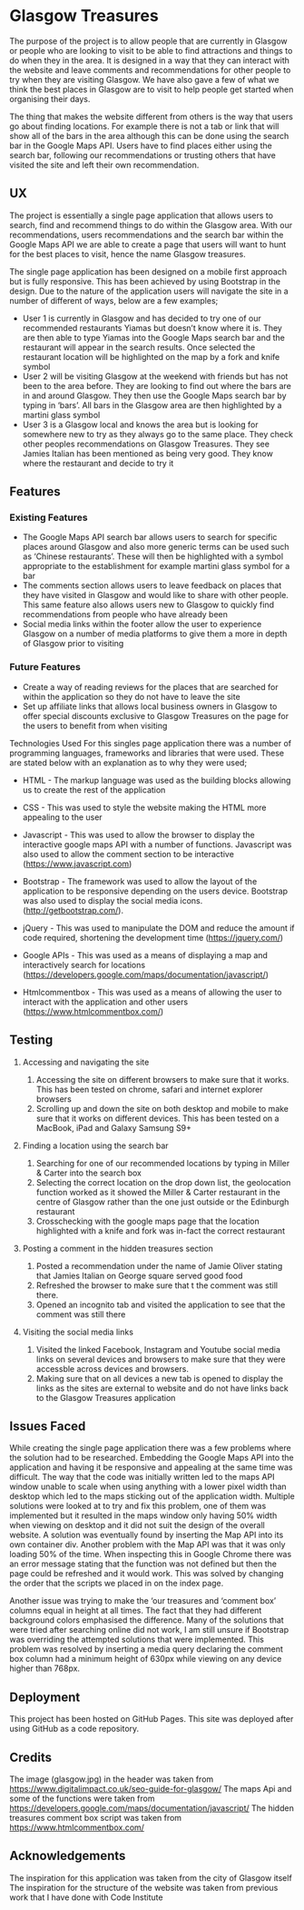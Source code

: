# Glasgow Treasures

The purpose of the project is to allow people that are currently in Glasgow or people who are looking to visit to be able to find attractions and
things to do when they in the area. It is designed in a way that they can interact with the website and leave comments and recommendations for other
people to try when they are visiting Glasgow. We have also gave a few of what we think the best places in Glasgow are to visit to help people get 
started when organising their days.

The thing that makes the website different from others is the way that users go about finding locations. For example there is not a tab or link that 
will show all of the bars in the area although this can be done using the search bar in the Google Maps API. Users have to find places either using 
the search bar, following our recommendations or trusting others that have visited the site and left their own recommendation.

## UX

The project is essentially a single page application that allows users to search, find and recommend things to do within the Glasgow area. With our
recommendations, users recommendations and the search bar within the Google Maps API we are able to create a page that users will want to hunt for 
the best places to visit, hence the name Glasgow treasures.

The single page application has been designed on a mobile first approach but is fully responsive. This has been achieved by using Bootstrap in the 
design. Due to the nature of the application users will navigate the site in a number of different of ways, below are a few examples;
- User 1 is currently in Glasgow and has decided to try one of our recommended restaurants Yiamas but doesn’t know where it is. They are then able to 
  type Yiamas into the Google Maps search bar and the restaurant will appear in the search results. Once selected the restaurant location will be 
  highlighted on the map by a fork and knife symbol
- User 2 will be visiting Glasgow at the weekend with friends but has not been to the area before. They are looking to find out where the bars are in 
  and around Glasgow. They then use the Google Maps search bar by typing in ‘bars’. All bars in the Glasgow area are then highlighted by a martini glass
  symbol
- User 3 is a Glasgow local and knows the area but is looking for somewhere new to try as they always go to the same place. They check other peoples 
  recommendations on Glasgow Treasures. They see Jamies Italian has been mentioned as being very good. They know where the restaurant and decide to try
  it

## Features

### Existing Features
- The Google Maps API search bar allows users to search for specific places around Glasgow and also more generic terms can be used such as ‘Chinese 
  restaurants’. These will then be highlighted with a symbol appropriate to the establishment for example martini glass symbol for a bar
- The comments section allows users to leave feedback on places that they have visited in Glasgow and would like to share with other people. This same
  feature also allows users new to Glasgow to quickly find recommendations from people who have already been
- Social media links within the footer allow the user to experience Glasgow on a number of media platforms to give them a more in depth of Glasgow prior
  to visiting

### Future Features
- Create a way of reading reviews for the places that are searched for within the application so they do not have to leave the site
- Set up affiliate links that allows local business owners in Glasgow to offer special discounts exclusive to Glasgow Treasures on the page for the users
  to benefit from when visiting

Technologies Used
For this singles page application there was a number of programming languages, frameworks and libraries that were used. These are stated below with an 
explanation as to why they were used;
- HTML - The markup language was used as the building blocks allowing us to create the rest of the application
- CSS - This was used to style the website making the HTML more appealing to the user
- Javascript - This was used to allow the browser to display the interactive google maps API with a number of functions. Javascript was also used to
  allow the comment section to be interactive (https://www.javascript.com)

- Bootstrap - The framework was used to allow the layout of the application to be responsive depending on the users device. Bootstrap was also used to 
  display the social media icons. (http://getbootstrap.com/).

- jQuery - This was used to manipulate the DOM and reduce the amount if code required, shortening the development time (https://jquery.com/)

- Google APIs - This was used as a means of displaying a map and interactively search for locations 
                (https://developers.google.com/maps/documentation/javascript/)
- Htmlcommentbox - This was used as a means of allowing the user to interact with the application and other users (https://www.htmlcommentbox.com/)

## Testing

1. Accessing and navigating the site
    1. Accessing the site on different browsers to make sure that it works. This has been tested on chrome, safari and internet explorer browsers
    2. Scrolling up and down the site on both desktop and mobile to make sure that it works on different devices. This has been tested on a MacBook, 
       iPad and Galaxy Samsung S9+

2. Finding a location using the search bar
    1. Searching for one of our recommended locations by typing in Miller & Carter into the search box
    2. Selecting the correct location on the drop down list, the geolocation function worked as it showed the Miller & Carter restaurant in the centre
       of Glasgow rather than the one just outside or the Edinburgh restaurant 
    3. Crosschecking with the google maps page that the location highlighted with a knife and fork was in-fact the correct restaurant
3. Posting a comment in the hidden treasures section
    1. Posted a recommendation under the name of Jamie Oliver stating that Jamies Italian on George square served good food
    2. Refreshed the browser to make sure that t the comment was still there. 
    3. Opened an incognito tab and visited the application to see that the comment was still there
4. Visiting the social media links
    1. Visited the linked Facebook, Instagram and Youtube social media links on several devices and browsers to make sure that they were accessble 
       across devices and browsers. 
    2. Making sure that on all devices a new tab is opened to display the links as the sites are external to website and do not have links back to the
       Glasgow Treasures application

## Issues Faced

While creating the single page application there was a few problems where the solution had to be researched. Embedding the Google Maps API into the
application and having it be responsive and appealing at the same time was difficult. The way that the code was initially written led to the maps API
window unable to scale when using anything with a lower pixel width than desktop which led to the maps sticking out of the application width. Multiple
solutions were looked at to try and fix this problem, one of them was implemented but it resulted in the maps window only having 50% width when viewing
on desktop and it did not suit the design of the overall website. A solution was eventually found by inserting the Map API into its own container div.
Another problem with the Map API was that it was only loading 50% of the time. When inspecting this in Google Chrome there was an error message stating
that the function was not defined but then the page could be refreshed and it would work. This was solved by changing the order that the scripts we 
placed in on the index page.

Another issue was trying to make the ‘our treasures and ‘comment box’ columns equal in height at all times. The fact that they had different background
colors emphasised the difference. Many of the solutions that were tried after searching online did not work, I am still unsure if Bootstrap was 
overriding the attempted solutions that were implemented. This problem was resolved by inserting a media query declaring the comment box column had a 
minimum height of 630px while viewing on any device higher than 768px. 

## Deployment

This project has been hosted on GitHub Pages. This site was deployed after using GitHub as a code repository.

## Credits

The image (glasgow.jpg) in the header was taken from https://www.digitalimpact.co.uk/seo-guide-for-glasgow/
The maps Api and some of the functions were taken from https://developers.google.com/maps/documentation/javascript/
The hidden treasures comment box script was taken from https://www.htmlcommentbox.com/

## Acknowledgements

The inspiration for this application was taken from the city of Glasgow itself
The inspiration for the structure of the website was taken from previous work that I have done with Code Institute 



